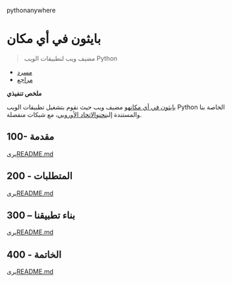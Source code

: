 pythonanywhere

# بايثون في أي مكان

> مضيف ويب لتطبيقات الويب Python

-   [مسرد](./GLOSSARY.md)
-   [مراجع](./REFERENCES.md)

**ملخص تنفيذي**

[بايثون في أي مكان](https://www.pythonanywhere.com)هو مضيف ويب حيث نقوم بتشغيل تطبيقات الويب Python الخاصة بنا والمستندة إلى[نحن](https://www.pythonanywhere.com/user/wvanheemstra/account/)و[الاتحاد الأوروبي](https://eu.pythonanywhere.com/user/willemvanheemstra/account/)، مع شبكات منفصلة.

## 100- مقدمة

يرى[README.md](./100/README.md)

## 200 - المتطلبات

يرى[README.md](./200/README.md)

## 300 – بناء تطبيقنا

يرى[README.md](./300/README.md)

## 400 - الخاتمة

يرى[README.md](./400/README.md)
